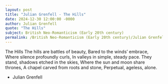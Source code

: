 ```yaml
---
layout: post
title: "Julian Grenfell - The Hills"
date: 2024-12-30 12:00:00 -0000
author: Julian Grenfell
quote: "The Hills"
subject: British Neo-Romanticism (Early 20th century)
permalink: /British Neo-Romanticism (Early 20th century)/Julian Grenfell/Julian Grenfell - The Hills
---
```


The Hills
The hills are battles of beauty,
Bared to the winds’ embrace,
Where silence profoundly curls,
In valleys in simple, steady pace.
They stand, shadows etched in the skies,
Where the sun and moon share thrones,
A chapel carved from roots and stone,
Perpetual, ageless, alone.



- Julian Grenfell
